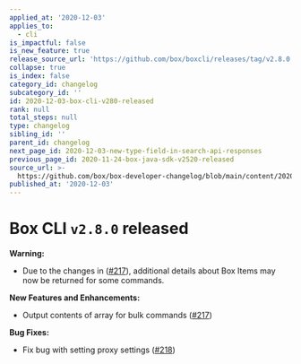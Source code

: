 ```yaml
---
applied_at: '2020-12-03'
applies_to:
  - cli
is_impactful: false
is_new_feature: true
release_source_url: 'https://github.com/box/boxcli/releases/tag/v2.8.0'
collapse: true
is_index: false
category_id: changelog
subcategory_id: ''
id: 2020-12-03-box-cli-v280-released
rank: null
total_steps: null
type: changelog
sibling_id: ''
parent_id: changelog
next_page_id: 2020-12-03-new-type-field-in-search-api-responses
previous_page_id: 2020-11-24-box-java-sdk-v2520-released
source_url: >-
  https://github.com/box/box-developer-changelog/blob/main/content/2020/12-03-box-cli-v280-released.md
published_at: '2020-12-03'
---
```

# Box CLI `v2.8.0` released

**Warning:**

* Due to the changes in ([#217][1]), additional details about Box Items may now be returned for some commands.

**New Features and Enhancements:**

* Output contents of array for bulk commands ([#217][1])

**Bug Fixes:**

* Fix bug with setting proxy settings ([#218][2])

[1]: https://github.com/box/boxcli/pull/217

[2]: https://github.com/box/boxcli/pull/218
